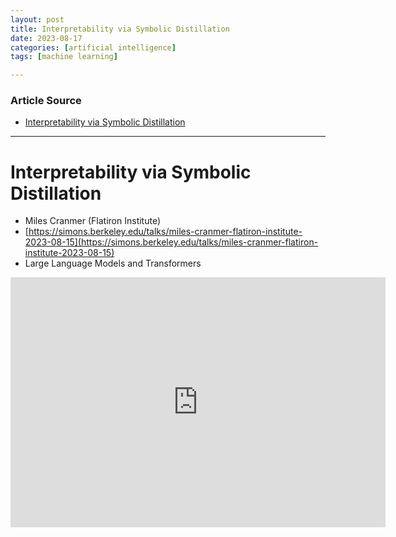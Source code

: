```yaml
---
layout: post
title: Interpretability via Symbolic Distillation
date: 2023-08-17
categories: [artificial intelligence]
tags: [machine learning]

---
```


### Article Source

* [Interpretability via Symbolic Distillation](https://www.youtube.com/watch?v=XHBJJ2N-kUc)

---

# Interpretability via Symbolic Distillation

* Miles Cranmer (Flatiron Institute)
* [https://simons.berkeley.edu/talks/miles-cranmer-flatiron-institute-2023-08-15](https://simons.berkeley.edu/talks/miles-cranmer-flatiron-institute-2023-08-15)
* Large Language Models and Transformers


<iframe width="600" height="400" src="https://www.youtube.com/embed/XHBJJ2N-kUc" title="YouTube video player" frameborder="0" allow="accelerometer; autoplay; clipboard-write; encrypted-media; gyroscope; picture-in-picture; web-share" allowfullscreen></iframe>


